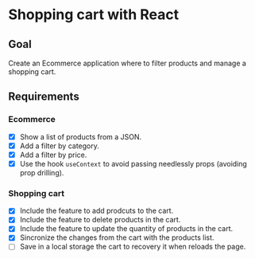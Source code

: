 # Shopping cart with React

## Goal

Create an Ecommerce application where to filter products and manage a shopping cart.

## Requirements

### Ecommerce

- [x] Show a list of products from a JSON.
- [x] Add a filter by category.
- [x] Add a filter by price.
- [x] Use the hook `useContext` to avoid passing needlessly props (avoiding prop drilling).

### Shopping cart

- [x] Include the feature to add prodcuts to the cart.
- [x] Include the feature to delete products in the cart.
- [x] Include the feature to update the quantity of products in the cart.
- [x] Sincronize the changes from the cart with the products list.
- [ ] Save in a local storage the cart to recovery it when reloads the page.
